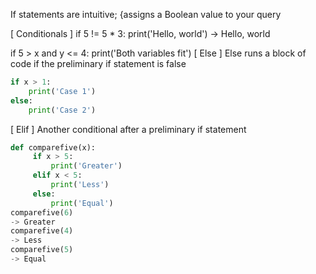 If statements are intuitive;
	{assigns a Boolean value to your query

[ Conditionals ]
if 5 != 5 * 3:
	print('Hello, world')
-> Hello, world

if 5 > x and y <= 4:
	print('Both variables fit')
[ Else ]
Else runs a block of code if the preliminary if statement is false
```python
if x > 1:
	print('Case 1')
else:
	print('Case 2')
```

[ Elif ]
Another conditional after a preliminary if statement
```python
def comparefive(x):
     if x > 5:
         print('Greater')
     elif x < 5:
         print('Less')
     else:
         print('Equal')
comparefive(6)
-> Greater
comparefive(4)
-> Less
comparefive(5)
-> Equal
```